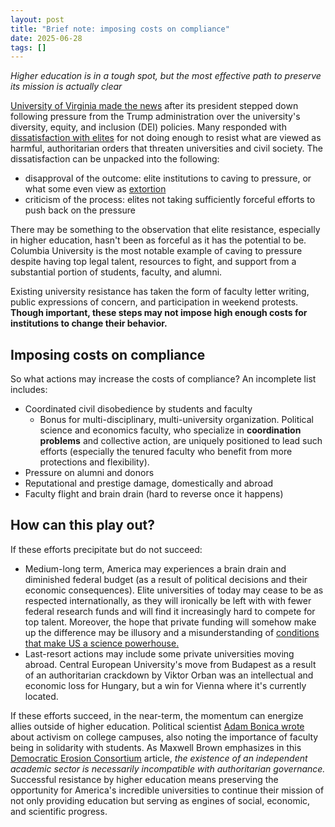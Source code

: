 ```yaml
---
layout: post
title: "Brief note: imposing costs on compliance"
date: 2025-06-28
tags: []
---
```


*Higher education is in a tough spot, but the most effective path to preserve its mission is actually clear* 

[University of Virginia made the news](https://apnews.com/article/university-of-virginia-dei-james-ryan-6f8cfc43738944ca8164ab20814c5695) after its president stepped down following pressure from the Trump administration over the university's diversity, equity, and inclusion (DEI) policies. Many responded with [dissatisfaction with elites](https://www.thebulwark.com/p/the-public-is-resisting-trump-the-elites-are-not-polling-deportations-big-beautiful-bill) for not doing enough to resist what are viewed as harmful, authoritarian orders that threaten universities and civil society. The dissatisfaction can be unpacked into the following:
  - disapproval of the outcome: elite institutions to caving to pressure, or what some even view as [extortion](https://www.thecrimson.com/article/2025/6/26/enos-levitsky-harvard-trump-negotiation-extortion/) 
  - criticism of the process: elites not taking sufficiently forceful efforts to push back on the pressure

There may be something to the observation that elite resistance, especially in higher education, hasn't been as forceful as it has the potential to be. Columbia University is the most notable example of caving to pressure despite having top legal talent, resources to fight, and support from a substantial portion of students, faculty, and alumni.

Existing university resistance has taken the form of faculty letter writing, public expressions of concern, and participation in weekend protests. **Though important, these steps may not impose high enough costs for institutions to change their behavior.**

## Imposing costs on compliance

So what actions may increase the costs of compliance? An incomplete list includes:
  - Coordinated civil disobedience by students and faculty
    - Bonus for multi-disciplinary, multi-university organization. Political science and economics faculty, who specialize in **coordination problems** and collective action, are uniquely positioned to lead such efforts (especially the tenured faculty who benefit from more protections and flexibility).
  - Pressure on alumni and donors
  - Reputational and prestige damage, domestically and abroad
  - Faculty flight and brain drain (hard to reverse once it happens)

## How can this play out?

If these efforts precipitate but do not succeed:
  - Medium-long term, America may experiences a brain drain and diminished federal budget (as a result of political decisions and their economic consequences). Elite universities of today may cease to be as respected internationally, as they will ironically be left with with fewer federal research funds and will find it increasingly hard to compete for top talent. Moreover, the hope that private funding will somehow make up the difference may be illusory and a misunderstanding of [conditions that make US a science powerhouse.](https://steveblank.com/2025/04/15/how-the-u-s-became-a-science-superpower/)
  - Last-resort actions may include some private universities moving abroad. Central European University's move from Budapest as a result of an authoritarian crackdown by Viktor Orban was an intellectual and economic loss for Hungary, but a win for Vienna where it's currently located.

If these efforts succeed, in the near-term, the momentum can energize allies outside of higher education. Political scientist [Adam Bonica wrote](https://data4democracy.substack.com/p/the-power-of-student-protests-in) about activism on college campuses, also noting the importance of faculty being in solidarity with students.  As Maxwell Brown emphasizes in this [Democratic Erosion Consortium](https://democratic-erosion.org/2025/04/18/the-role-of-universities-in-keeping-american-democracy-alive/) article, *the existence of an independent academic sector is necessarily incompatible with authoritarian governance.* Successful resistance by higher education means preserving the opportunity for America's incredible universities to continue their mission of not only providing education but serving as engines of social, economic, and scientific progress.
